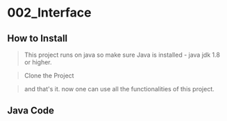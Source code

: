 # 002_Interface

## How to Install

> This project runs on java so make sure Java is installed - java jdk 1.8 or higher.

>Clone the Project

>and that's it. now one can use all the functionalities of this project.

## Java Code 




